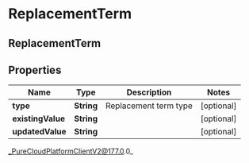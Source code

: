 # ReplacementTerm

## ReplacementTerm

## Properties

|Name | Type | Description | Notes|
|------------ | ------------- | ------------- | -------------|
| **type** | **String** | Replacement term type | [optional] |
| **existingValue** | **String** |  | [optional] |
| **updatedValue** | **String** |  | [optional] |



_PureCloudPlatformClientV2@177.0.0_
